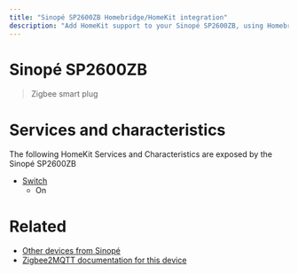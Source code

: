 ```yaml
---
title: "Sinopé SP2600ZB Homebridge/HomeKit integration"
description: "Add HomeKit support to your Sinopé SP2600ZB, using Homebridge, Zigbee2MQTT and homebridge-z2m."
---
```

<!---
This file has been GENERATED using src/docgen/docgen.ts
DO NOT EDIT THIS FILE MANUALLY!
-->
# Sinopé SP2600ZB
> Zigbee smart plug


# Services and characteristics
The following HomeKit Services and Characteristics are exposed by
the Sinopé SP2600ZB

* [Switch](../../switch.md)
  * On


# Related
* [Other devices from Sinopé](../index.md#sinope)
* [Zigbee2MQTT documentation for this device](https://www.zigbee2mqtt.io/devices/SP2600ZB.html)